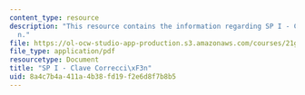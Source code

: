 ```yaml
---
content_type: resource
description: "This resource contains the information regarding SP I - Clave Correcci\xF3\
  n."
file: https://ol-ocw-studio-app-production.s3.amazonaws.com/courses/21g-701-spanish-i-fall-2003/8a4c7b4a411a4b38fd19f2e6d8f7b8b5_MIT21G_701F03_corrkey.pdf
file_type: application/pdf
resourcetype: Document
title: "SP I - Clave Correcci\xF3n"
uid: 8a4c7b4a-411a-4b38-fd19-f2e6d8f7b8b5
---
```

